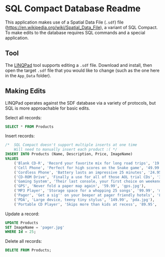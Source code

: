 # SQL Compact Database Readme

This application makes use of a Spatial Data File (`.sdf`) file (https://en.wikipedia.org/wiki/Spatial_Data_File), a variant of SQL Compact. To make edits to the database requires SQL commands and a special application. 

## Tool

The [LINQPad](https://www.linqpad.net/) tool supports editing a `.sdf` file. Download and install, then open the target `.sdf` file that you would like to change (such as the one here in the `App_Data` folder).

## Making Edits

LINQPad operates against the SDF database via a variety of protocols, but SQL is more approachable for basic edits.

Select all records:

```sql
SELECT * FROM Products
```

Insert records:

```sql
/*  SQL Compact doesn't support multiple inserts at one time
    Will need to manually insert each product :( */
INSERT INTO Products (Name, Description, Price, ImageName)
VALUES
	('Blank CD-R', 'Record your favorite mix for long road trips', '19.99', 'blank-cd.jpg');
	('Cell Phone', 'Perfect for high scores on the Snake game', '49.99', 'cell-phone.jpg'),
	('Cordless Phone', 'Battery lasts an impressive 25 minutes', '24.95', 'cordless-phone.jpg'),
    ('CD-ROM Drive', 'Finally a use for all of those AOL trial CDs', '34.99', 'external-cdrom.jpg'),
    ('Gaming System', 'Their last console, your first choice on weekends', '299.99', 'gaming-system.jpg'),
    ('GPS', 'Never fold a paper map again', '59.99', 'gps.jpg'),
    ('MP3 Player', 'Storage space for a whopping 25 songs', '99.99', 'mp3-player.jpg'),
    ('Pager', 'Get a sig'' on your beeper at pager friendly hotels', '84.95', 'pager.jpg'),
    ('PDA', 'Large device, teeny tiny stylus', '149.99', 'pda.jpg'),
    ('Portable CD Player', 'Skips more than kids at recess', '89.95', 'portable-cd-player.jpg')
```

Update a record:

```sql
UPDATE Products
SET ImageName = 'pager.jpg'
WHERE Id = 25;
```

Delete all records:

```sql
DELETE FROM Products;
```